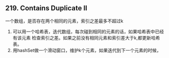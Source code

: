 ## 219. Contains Duplicate II
一个数组，是否存在两个相同的元素，索引之差最多不超过k
1. 可以用一个哈希表，迭代数组，每次碰到相同的元素的话，如果哈希表中已经有该元素
检查索引之差。如果之前没有相同元素和索引差大于k,都更新哈希表。
2. 用hashSet做一个滑动窗口，维护k个元素，如果迭代到下一个元素的时候，